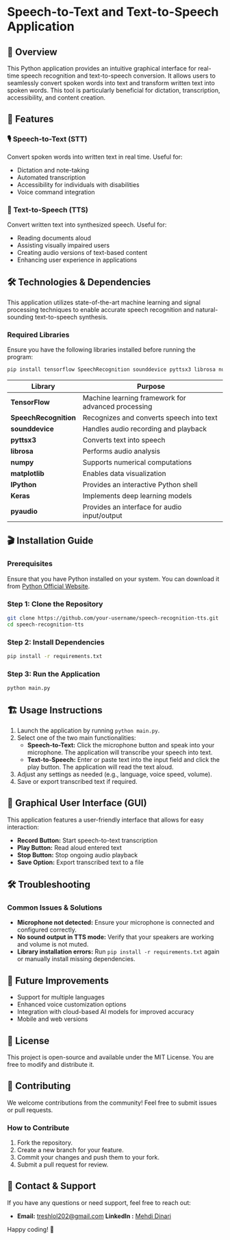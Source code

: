 # Speech-to-Text and Text-to-Speech Application

## 🚀 Overview
This Python application provides an intuitive graphical interface for real-time speech recognition and text-to-speech conversion. It allows users to seamlessly convert spoken words into text and transform written text into spoken words. This tool is particularly beneficial for dictation, transcription, accessibility, and content creation.

## 📌 Features

### 🎙 Speech-to-Text (STT)
Convert spoken words into written text in real time. Useful for:
- Dictation and note-taking
- Automated transcription
- Accessibility for individuals with disabilities
- Voice command integration

### 📃 Text-to-Speech (TTS)
Convert written text into synthesized speech. Useful for:
- Reading documents aloud
- Assisting visually impaired users
- Creating audio versions of text-based content
- Enhancing user experience in applications

## 🛠 Technologies & Dependencies
This application utilizes state-of-the-art machine learning and signal processing techniques to enable accurate speech recognition and natural-sounding text-to-speech synthesis.

### Required Libraries
Ensure you have the following libraries installed before running the program:

```bash
pip install tensorflow SpeechRecognition sounddevice pyttsx3 librosa numpy matplotlib ipython keras pyaudio
```

| Library          | Purpose |
|-----------------|---------|
| **TensorFlow**  | Machine learning framework for advanced processing |
| **SpeechRecognition** | Recognizes and converts speech into text |
| **sounddevice** | Handles audio recording and playback |
| **pyttsx3** | Converts text into speech |
| **librosa** | Performs audio analysis |
| **numpy** | Supports numerical computations |
| **matplotlib** | Enables data visualization |
| **IPython** | Provides an interactive Python shell |
| **Keras** | Implements deep learning models |
| **pyaudio** | Provides an interface for audio input/output |

## 🎬 Installation Guide

### Prerequisites
Ensure that you have Python installed on your system. You can download it from [Python Official Website](https://www.python.org/).

### Step 1: Clone the Repository
```bash
git clone https://github.com/your-username/speech-recognition-tts.git
cd speech-recognition-tts
```

### Step 2: Install Dependencies
```bash
pip install -r requirements.txt
```

### Step 3: Run the Application
```bash
python main.py
```

## 🏗 Usage Instructions

1. Launch the application by running `python main.py`.
2. Select one of the two main functionalities:
   - **Speech-to-Text:** Click the microphone button and speak into your microphone. The application will transcribe your speech into text.
   - **Text-to-Speech:** Enter or paste text into the input field and click the play button. The application will read the text aloud.
3. Adjust any settings as needed (e.g., language, voice speed, volume).
4. Save or export transcribed text if required.

## 🎨 Graphical User Interface (GUI)
This application features a user-friendly interface that allows for easy interaction:
- **Record Button:** Start speech-to-text transcription
- **Play Button:** Read aloud entered text
- **Stop Button:** Stop ongoing audio playback
- **Save Option:** Export transcribed text to a file

## 🛠 Troubleshooting

### Common Issues & Solutions
- **Microphone not detected:** Ensure your microphone is connected and configured correctly.
- **No sound output in TTS mode:** Verify that your speakers are working and volume is not muted.
- **Library installation errors:** Run `pip install -r requirements.txt` again or manually install missing dependencies.

## 🎯 Future Improvements
- Support for multiple languages
- Enhanced voice customization options
- Integration with cloud-based AI models for improved accuracy
- Mobile and web versions

## 📜 License
This project is open-source and available under the MIT License. You are free to modify and distribute it.

## 🤝 Contributing
We welcome contributions from the community! Feel free to submit issues or pull requests.

### How to Contribute
1. Fork the repository.
2. Create a new branch for your feature.
3. Commit your changes and push them to your fork.
4. Submit a pull request for review.

## 📩 Contact & Support
If you have any questions or need support, feel free to reach out:
- **Email:** treshlol202@gmail.com
**LinkedIn :** [Mehdi Dinari](https://www.linkedin.com/in/mehdi-dinari-b0487a2a9/)


Happy coding! 🚀

